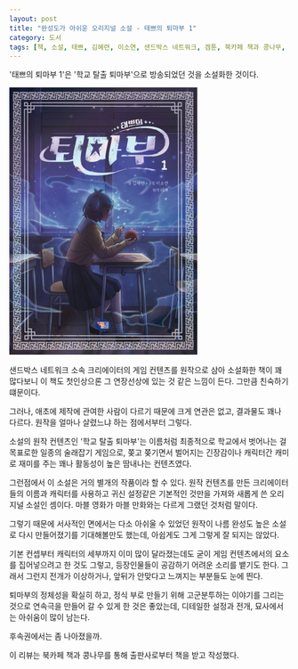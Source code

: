 ```yaml
---
layout: post
title: "완성도가 아쉬운 오리지널 소설 - 태쁘의 퇴마부 1"
category: 도서
tags: [책, 소설, 태쁘, 김혜련, 이소연, 샌드박스 네트워크, 겜툰, 북카페 책과 콩나무, 서평]
---
```


'태쁘의 퇴마부 1'은
'학교 탈출 퇴마부'으로 방송되었던 것을 소설화한 것이다.

![표지](/images/taekyung-prettyherb-exorcist-club-1-book-h480.jpg)

샌드박스 네트워크 소속 크리에이터의 게임 컨텐츠를 원작으로 삼아 소설화한 책이 꽤 많다보니
이 책도 첫인상으론 그 연장선상에 있는 것 같은 느낌이 든다.
그만큼 친숙하기 떄문이다.

그러나, 애초에 제작에 관여한 사람이 다르기 때문에 크게 연관은 없고,
결과물도 꽤나 다르다.
원작을 얼마나 살렸느냐 하는 점에서부터 그렇다.

소설의 원작 컨텐츠인 '학교 탈출 퇴마부'는
이름처럼 최종적으로 학교에서 벗어나는 걸 목표로한 일종의 술래잡기 게임으로,
쫒고 쫒기면서 벌어지는 긴장감이나 캐릭터간 캐미로 재미를 주는
꽤나 활동성이 높은 땀내나는 컨텐츠였다.

그런점에서 이 소설은 거의 별개의 작품이라 할 수 있다.
원작 컨텐츠를 만든 크리에이터들의 이름과 캐릭터를 사용하고
귀신 설정같은 기본적인 것만을 가져와 새롭게 쓴 오리지널 소설인 셈이다.
마블 영화가 마블 만화와는 다르게 그랬던 것처럼 말이다.

그렇기 때문에 서사적인 면에서는 다소 아쉬울 수 있었던 원작이
나름 완성도 높은 소설로 다시 만들어졌기를 기대해볼만도 했는데,
아쉽게도 그게 그렇게 잘 되지는 않았다.

기본 컨셉부터 캐릭터의 세부까지 이미 많이 달라졌는데도
굳이 게임 컨텐츠에서의 요소를 집어넣으려고 한 것도 그렇고,
등장인물들이 공감하기 어려운 소리를 뱉기도 한다.
그래서 그런지 전개가 이상하거나, 앞뒤가 안맞다고 느껴지는 부분들도 눈에 띈다.

퇴마부의 정체성을 확실히 하고,
정식 부로 만들기 위해 고군분투하는 이야기를 그리는 것으로
연속극을 만들어 갈 수 있게 한 것은 좋았는데,
디테일한 설정과 전개, 묘사에서는 아쉬움이 많이 남는다.

후속권에서는 좀 나아졌을까.



<div class="im im-info">
이 리뷰는 북카페 책과 콩나무를 통해 출판사로부터 책을 받고 작성했다.
</div>
